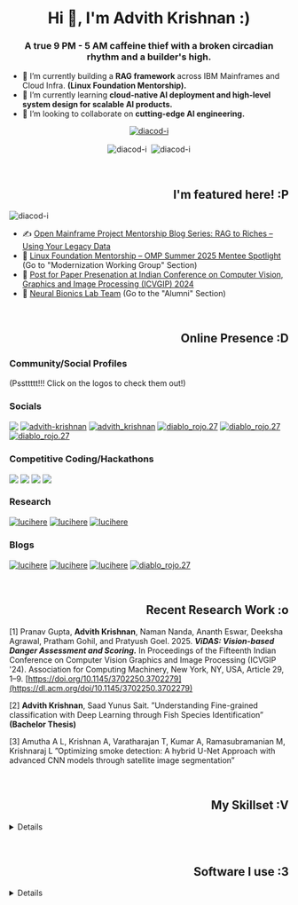 <!--<img src="https://github.com/Diacod-I/Diacod-I/assets/98768417/4523b1f5-8cf3-4ce5-a037-533fa1975d8e" height=300 width=1000>-->
<h1 align="center">Hi 👋, I'm Advith Krishnan :)</h1>

<h3 align="center">A true 9 PM - 5 AM caffeine thief with a broken circadian rhythm and a builder's high.</h3>

- 🔭 I’m currently building a **RAG framework** across IBM Mainframes and Cloud Infra. **(Linux Foundation Mentorship).**
- 🌱 I’m currently learning **cloud-native AI deployment and high-level system design for scalable AI products.**
- 👯 I’m looking to collaborate on **cutting-edge AI engineering.**

<p align="center"> <a href="https://github.com/ryo-ma/github-profile-trophy"><img src="https://github-profile-trophy.vercel.app/?username=diacod-i&theme=nord&title=-Reviews" alt="diacod-i" /></a> </p>

<p align="center">
  <img align="center" src="https://github-readme-stats.vercel.app/api/top-langs?username=diacod-i&show_icons=true&locale=en&layout=donut&theme=dark&hide=jupyter%20notebook&langs_count=20" alt="diacod-i" />
  &nbsp;<img align="center" src="https://github-readme-stats.vercel.app/api?username=diacod-i&show_icons=true&locale=en&theme=dark&show=reviews,prs_merged,prs_merged_percentage" alt="diacod-i" />
</p>


<br>
<h2 align="right">I'm featured here! :P</h2>
<p align="left"> <img src="https://komarev.com/ghpvc/?username=diacod-i&label=Profile%20views&color=334652&style=flat" alt="diacod-i" /> </p>

- ✍️ [Open Mainframe Project Mentorship Blog Series: RAG to Riches – Using Your Legacy Data](https://openmainframeproject.org/blog/mentorship-series-rag-to-riches-using-your-legacy-data-by-advith-krishnan/)
- 📰 [Linux Foundation Mentorship – OMP Summer 2025 Mentee Spotlight](https://openmainframeproject.org/blog/omp-summer-2025-mentorship/) (Go to "Modernization Working Group" Section)
- 📝 [Post for Paper Presenation at Indian Conference on Computer Vision, Graphics and Image Processing (ICVGIP) 2024](https://www.linkedin.com/feed/update/urn:li:activity:7274688007205502976/)
- 🦾 [Neural Bionics Lab Team](https://www.neuralbionicslab.com/team) (Go to the "Alumni" Section)

<br><h2 align="right">Online Presence :D</h2>
<h3 align="left">Community/Social Profiles</h3>
<p align="left">(Pssttttt!!! Click on the logos to check them out!)</p>
<h3 align="left">Socials</h3>
<p align="left">
  <a href="mailto:advithkrishnan@gmail.com" target="blank"><img align="center" src="https://img.shields.io/badge/Gmail-D14836?style=for-the-badge&logo=gmail&logoColor=white" /></a> 
  <a href="https://linkedin.com/in/advithkrishnan" target="blank"><img align="center" src="https://img.shields.io/badge/LinkedIn-0077B5?style=for-the-badge&logo=linkedin&logoColor=white" alt="advith-krishnan" /></a>
  <a href="https://twitter.com/advith_krishnan" target="blank"><img align="center" src="https://img.shields.io/badge/X-000000?style=for-the-badge&logo=x&logoColor=white" alt="advith_krishnan" /></a>
  <a href="https://instagram.com/diablo_rojo.27" target="blank"><img align="center" src="https://img.shields.io/badge/Instagram-E4405F?style=for-the-badge&logo=instagram&logoColor=white" alt="diablo_rojo.27" /></a>
  <a href="https://stackoverflow.com/users/18178157/eto-mistier-parince" target="blank"><img align="center" src="https://img.shields.io/badge/Stack_Overflow-FE7A16?style=for-the-badge&logo=stack-overflow&logoColor=white" alt="diablo_rojo.27" /></a>
  <a href="https://www.kaggle.com/lucihere" target="blank"><img align="center" src="https://img.shields.io/badge/Kaggle-20BEFF?style=for-the-badge&logo=Kaggle&logoColor=white" alt="diablo_rojo.27" /></a>
</p>

<h3 align="left">Competitive Coding/Hackathons</h3>
  <p align="left">
  <a href="https://leetcode.com/u/holytempura/" target="blank"><img align="center" src="https://img.shields.io/badge/-LeetCode-FFA116?style=for-the-badge&logo=LeetCode&logoColor=black" /></a>
  <a href="https://codeforces.com/profile/holytempura" target="blank"><img align="center" src="https://img.shields.io/badge/Codeforces-445f9d?style=for-the-badge&logo=Codeforces&logoColor=white" /></a>
  <a href="https://devpost.com/advithsonu?ref_content=user-portfolio&ref_feature=portfolio&ref_medium=global-nav" target="blank"><img align="center" src="https://img.shields.io/badge/Devpost-003E54?style=for-the-badge&logo=Devpost&logoColor=white" /></a>
  <a href="https://www.hackerrank.com/profile/aa3620" target="blank"><img align="center" src="https://img.shields.io/badge/-Hackerrank-2EC866?style=for-the-badge&logo=HackerRank&logoColor=white" /></a>
  </p>

<h3 align="left">Research</h3>
  <p align="left">
  <a href="https://scholar.google.com/citations?hl=en&user=5GQVlvYAAAAJ" target="blank"><img align="center" src="https://img.shields.io/badge/Google_Scholar-4285F4?style=for-the-badge&logo=google-scholar&logoColor=white" alt="lucihere" /></a>
  <a href="https://www.researchgate.net/profile/Advith-Krishnan" target="blank"><img align="center" src="https://img.shields.io/badge/Research_Gate-00CCBB.svg?&style=for-the-badge&logo=ResearchGate&logoColor=white" alt="lucihere" /></a>
  <a href="https://orcid.org/0009-0009-6207-5271" target="blank"><img align="center" src="https://img.shields.io/badge/orcid-A6CE39?style=for-the-badge&logo=orcid&logoColor=white" alt="lucihere" /></a>
  </p>

<h3 align="left">Blogs</h3>
<p align="left">
  <a href="https://dev.to/lucihere" target="blank"><img align="center" src="https://img.shields.io/badge/dev.to-0A0A0A?style=for-the-badge&logo=devdotto&logoColor=white" alt="lucihere" /></a>
  <a href="https://medium.com/@advithkrishnan" target="blank"><img align="center" src="https://img.shields.io/badge/Medium-12100E?style=for-the-badge&logo=medium&logoColor=white" alt="lucihere" /></a>
  <a href="https://hashnode.com/@Diabolikl2" target="blank"><img align="center" src="https://img.shields.io/badge/Hashnode-2962FF?style=for-the-badge&logo=hashnode&logoColor=white" alt="lucihere" /></a>
  <a href="https://app.daily.dev/lucihere" target="blank"><img align="center" src="https://img.shields.io/badge/daily.dev-CE3DF3?style=for-the-badge&logo=dailydotdev&logoColor=white" alt="diablo_rojo.27" /></a>
</p>


<br><h2 align="right">Recent Research Work :o</h2>

[1] Pranav Gupta, **Advith Krishnan**, Naman Nanda, Ananth Eswar, Deeksha Agrawal, Pratham Gohil, and Pratyush Goel. 2025. ***ViDAS: Vision-based Danger Assessment and Scoring.*** In Proceedings of the Fifteenth Indian Conference on Computer Vision Graphics and Image Processing (ICVGIP '24). Association for Computing Machinery, New York, NY, USA, Article 29, 1–9. [https://doi.org/10.1145/3702250.3702279](https://dl.acm.org/doi/10.1145/3702250.3702279)

[2] **Advith Krishnan**, Saad Yunus Sait. ”Understanding Fine-grained classification with Deep Learning through Fish Species Identification” **(Bachelor Thesis)**

[3] Amutha A L, Krishnan A, Varatharajan T, Kumar A, Ramasubramanian M, Krishnaraj L ”Optimizing smoke detection: A hybrid U-Net Approach with advanced CNN models through satellite image segmentation”

<br><h2 align="right">My Skillset :V</h2>
<details>
<h3 align="left">AI/ML & Data Science</h3>
<p align="left">
  <img src="https://img.shields.io/badge/TensorFlow-FF6F00?style=for-the-badge&logo=tensorflow&logoColor=white" />
  <img src="https://img.shields.io/badge/LangChain-1C3C3C?style=for-the-badge&logo=langchain&logoColor=white" />
  <img src="https://img.shields.io/badge/PyTorch-EE4C2C?style=for-the-badge&logo=pytorch&logoColor=white" />
  <img src="https://img.shields.io/badge/Weights_&_Biases-FFBE00?style=for-the-badge&logo=WeightsAndBiases&logoColor=white" />
  <img src="https://img.shields.io/badge/Keras-FF0000?style=for-the-badge&logo=keras&logoColor=white" />
  <img src="https://img.shields.io/badge/-HuggingFace-FDEE21?style=for-the-badge&logo=HuggingFace&logoColor=gray" />
  <img src="https://img.shields.io/badge/ChatGPT-74aa9c?style=for-the-badge&logo=openai&logoColor=white" />
  <img src="https://img.shields.io/badge/Claude-D97757?style=for-the-badge&logo=claude&logoColor=white" />
  <img src="https://img.shields.io/badge/Google%20Gemini-8E75B2?style=for-the-badge&logo=googlegemini&logoColor=white" />
  <img src="https://img.shields.io/badge/Perplexity-1FB8CD?style=for-the-badge&logo=perplexity&logoColor=white" />
  <img src="https://img.shields.io/badge/GitHub%20Copilot-000000?style=for-the-badge&logo=githubcopilot&logoColor=white" />
  <img src="https://img.shields.io/badge/Numpy-013243?style=for-the-badge&logo=numpy&logoColor=white" />
  <img src="https://img.shields.io/badge/OpenCV-5C3EE8?style=for-the-badge&logo=opencv&logoColor=white" />
  <img src="https://img.shields.io/badge/Pandas-150458?style=for-the-badge&logo=pandas&logoColor=white" />
  <img src="https://img.shields.io/badge/Numba-00A3E0?style=for-the-badge&logo=numba&logoColor=white" />
  <img src="https://img.shields.io/badge/Scikit_Learn-F7931E?style=for-the-badge&logo=scikitlearn&logoColor=white" />
  <img src="https://img.shields.io/badge/SciPy-8CAAE6?style=for-the-badge&logo=scipy&logoColor=white" />
</p>
  
<h3 align="left">Backend & API Frameworks</h3>
<p align="left">
  <img src="https://img.shields.io/badge/Express.js-404D59?style=for-the-badge&logo=express&logoColor=white" />
  <img src="https://img.shields.io/badge/FastAPI-009688?style=for-the-badge&logo=fastapi&logoColor=white" />
  <img src="https://img.shields.io/badge/Node.js-339933?style=for-the-badge&logo=nodedotjs&logoColor=white" />
  <img src="https://img.shields.io/badge/Pydantic-0f1e2b?style=for-the-badge&logo=pydantic&logoColor=white" />
  <img src="https://img.shields.io/badge/Sanity-ff385c?style=for-the-badge&logo=sanity&logoColor=white" />
  <img src="https://img.shields.io/badge/Swagger-85EA2D?style=for-the-badge&logo=swagger&logoColor=black" />
  <img src="https://img.shields.io/badge/Postman-FF6C37?style=for-the-badge&logo=postman&logoColor=white" />
</p>

<h3 align="left">UI/Frontend Frameworks</h3>
<p align="left">
  <img src="https://img.shields.io/badge/React-61DAFB?style=for-the-badge&logo=react&logoColor=black" />
  <img src="https://img.shields.io/badge/Shadcn/UI-000000?style=for-the-badge&logo=tailwindcss&logoColor=white" />
  <img src="https://img.shields.io/badge/Next.js-000000?style=for-the-badge&logo=nextdotjs&logoColor=white" />
  <img src="https://img.shields.io/badge/Tailwind_CSS-38B2AC?style=for-the-badge&logo=tailwind-css&logoColor=white" />
  <img src="https://img.shields.io/badge/Astro-0C1222?style=for-the-badge&logo=astro&logoColor=FDFDFE" />
  <img src="https://img.shields.io/badge/Markdown-000000?style=for-the-badge&logo=markdown&logoColor=white" />
</p>

<h3 align="left">Design</h3>
<p align="left">
  <img src="https://img.shields.io/badge/Behance-1769FF?style=for-the-badge&logo=behance&logoColor=white" />
  <img src="https://img.shields.io/badge/Blender-F5792A?style=for-the-badge&logo=blender&logoColor=white" />
  <img src="https://img.shields.io/badge/Canva-00C4CC?style=for-the-badge&logo=canva&logoColor=white" />
  <img src="https://img.shields.io/badge/Dribbble-EA4C89?style=for-the-badge&logo=dribbble&logoColor=white" />
  <img src="https://img.shields.io/badge/Figma-F24E1E?style=for-the-badge&logo=figma&logoColor=white" />
  <img src="https://img.shields.io/badge/Framer-0055FF?style=for-the-badge&logo=framer&logoColor=white" />
  <img src="https://img.shields.io/badge/Gimp-5C5543?style=for-the-badge&logo=gimp&logoColor=white" />
  <img src="https://img.shields.io/badge/Krita-3BABFF?style=for-the-badge&logo=krita&logoColor=white" />
  <img src="https://img.shields.io/badge/Unsplash-000000?style=for-the-badge&logo=unsplash&logoColor=white" />
  <img src="https://img.shields.io/badge/Font_Awesome-339AF0?style=for-the-badge&logo=fontawesome&logoColor=white" />
</p>

<h3 align="left">Cloud & Infrastructure</h3>
<p align="left">
  <img src="https://img.shields.io/badge/Amazon_Web_Services-FF9900?style=for-the-badge&logo=amazonaws&logoColor=white" />
  <img src="https://img.shields.io/badge/Google_Cloud-4285F4?style=for-the-badge&logo=googlecloud&logoColor=white" />
  <img src="https://img.shields.io/badge/Vercel-000000?style=for-the-badge&logo=vercel&logoColor=white" />
  <img src="https://img.shields.io/badge/Elastic_Cloud-005571?style=for-the-badge&logo=elastic&logoColor=white" />
  <img src="https://img.shields.io/badge/Kubernetes-326ce5?style=for-the-badge&logo=kubernetes&logoColor=white" />
  <img src="https://img.shields.io/badge/Docker-2496ED?style=for-the-badge&logo=docker&logoColor=white" />
  <img src="https://img.shields.io/badge/Podman-892ca0?style=for-the-badge&logo=podman&logoColor=white" />
  <img src="https://img.shields.io/badge/Conda-44A833?style=for-the-badge&logo=anaconda&logoColor=white" />
</p>

<h3 align="left">Miscellaneous</h3>
<p align="left">
  <img src="https://img.shields.io/badge/NPM-CB3837?style=for-the-badge&logo=npm&logoColor=white" />
  <img src="https://img.shields.io/badge/PNPM-F69220?style=for-the-badge&logo=pnpm&logoColor=white" />
  <img src="https://img.shields.io/badge/PyPI-3775A9?style=for-the-badge&logo=pypi&logoColor=white" />
  <img src="https://img.shields.io/badge/CMake-064F8C?style=for-the-badge&logo=cmake&logoColor=white" />
  <img src="https://img.shields.io/badge/Jupyter-F37626?style=for-the-badge&logo=jupyter&logoColor=white" />
  <img src="https://img.shields.io/badge/ESLint-4B32C3?style=for-the-badge&logo=eslint&logoColor=white" />
  <img src="https://img.shields.io/badge/ArcGIS-00783C?style=for-the-badge&logo=esri&logoColor=white" />
</p>
</details>

<br><h2 align="right">Software I use :3</h2>
<details>
<h3 align="left">IDEs & Editors</h3>
<p align="left">
  <img src="https://img.shields.io/badge/Google_Colab-F9AB00?style=for-the-badge&logo=googlecolab&logoColor=white" />
  <img src="https://img.shields.io/badge/Neovim-57A143?style=for-the-badge&logo=neovim&logoColor=white" />
  <img src="https://img.shields.io/badge/Vim-019733?style=for-the-badge&logo=vim&logoColor=white" />
  <img src="https://img.shields.io/badge/VS_Code-007ACC?style=for-the-badge&logo=visualstudiocode&logoColor=white" />
</p>

<h3 align="left">Operating Systems & Boards</h3>
<p align="left">
  <img src="https://img.shields.io/badge/Arch_Linux-1793D1?style=for-the-badge&logo=archlinux&logoColor=white" />
  <img src="https://img.shields.io/badge/Fedora-294172?style=for-the-badge&logo=fedora&logoColor=white" />
  <img src="https://img.shields.io/badge/KDE_Plasma-1D99F3?style=for-the-badge&logo=KDE&logoColor=white" />
  <img src="https://img.shields.io/badge/Linux-FCC624?style=for-the-badge&logo=linux&logoColor=black" />
  <img src="https://img.shields.io/badge/macOS-000000?style=for-the-badge&logo=apple&logoColor=white" />
  <img src="https://img.shields.io/badge/Ubuntu-E95420?style=for-the-badge&logo=ubuntu&logoColor=white" />
  <img src="https://img.shields.io/badge/Windows-0078D6?style=for-the-badge&logo=windows&logoColor=white" />
  <img src="https://img.shields.io/badge/Raspberry_Pi-A22846?style=for-the-badge&logo=raspberrypi&logoColor=white" />
  <img src="https://img.shields.io/badge/Arduino-00979D?style=for-the-badge&logo=arduino&logoColor=white" />
</p>

<h3 align="left">Terminal & CLI Tools</h3>
<p align="left">
  <img src="https://img.shields.io/badge/Alacritty-F46D01?style=for-the-badge&logo=alacritty&logoColor=white" />
  <img src="https://img.shields.io/badge/Git-F05032?style=for-the-badge&logo=git&logoColor=white" />
  <img src="https://img.shields.io/badge/GNU_Bash-4EAA25?style=for-the-badge&logo=gnubash&logoColor=white" />
  <img src="https://img.shields.io/badge/Homebrew-FBB040?style=for-the-badge&logo=homebrew&logoColor=white" />
  <img src="https://img.shields.io/badge/tmux-1BB91F?style=for-the-badge&logo=tmux&logoColor=white" />
  <img src="https://img.shields.io/badge/ZSH-89E051?style=for-the-badge&logo=gnuzsh&logoColor=white" />
</p>

<h3 align="left">Office Tools & Docs</h3>
<p align="left">
  <img src="https://img.shields.io/badge/Notion-000000?style=for-the-badge&logo=notion&logoColor=white" />
  <img src="https://img.shields.io/badge/Miro-050038?style=for-the-badge&logo=miro&logoColor=white" />
  <img src="https://img.shields.io/badge/Trello-0052CC?style=for-the-badge&logo=trello&logoColor=white" />
  <img src="https://img.shields.io/badge/Obsidian-483699?style=for-the-badge&logo=obsidian&logoColor=white" />
  <img src="https://img.shields.io/badge/Overleaf-47A141?style=for-the-badge&logo=overleaf&logoColor=white" />
  <img src="https://img.shields.io/badge/Jira-0052CC?style=for-the-badge&logo=jira&logoColor=white" />
</p>
</details>
